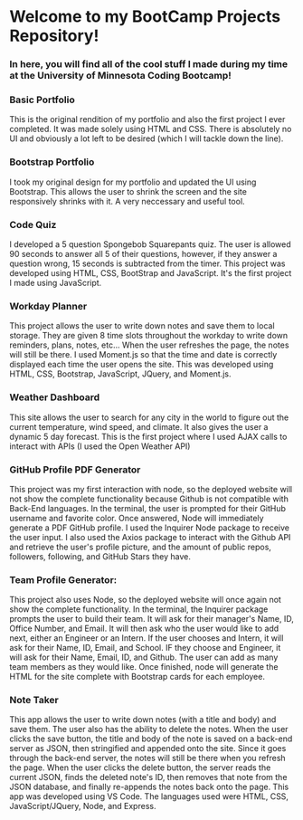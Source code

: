 # Welcome to my BootCamp Projects Repository!

### In here, you will find all of the cool stuff I made during my time at the University of Minnesota Coding Bootcamp!

### Basic Portfolio
This is the original rendition of my portfolio and also the first project I ever completed. It was made solely using HTML and CSS. There is absolutely no UI and obviously a lot left to be desired (which I will tackle down the line).

### Bootstrap Portfolio
I took my original design for my portfolio and updated the UI using Bootstrap. This allows the user to shrink the screen and the site responsively shrinks with it. A very neccessary and useful tool. 

### Code Quiz
I developed a 5 question Spongebob Squarepants quiz. The user is allowed 90 seconds to answer all 5 of their questions, however, if they answer a question wrong, 15 seconds is subtracted from the timer. This project was developed using HTML, CSS, BootStrap and JavaScript. It's the first project I made using JavaScript. 

### Workday Planner
This project allows the user to write down notes and save them to local storage. They are given 8 time slots throughout the workday to write down reminders, plans, notes, etc... When the user refreshes the page, the notes will still be there. I used Moment.js so that the time and date is correctly displayed each time the user opens the site. This was developed using HTML, CSS, Bootstrap, JavaScript, JQuery, and Moment.js. 

### Weather Dashboard
This site allows the user to search for any city in the world to figure out the current temperature, wind speed, and climate. It also gives the user a dynamic 5 day forecast. This is the first project where I used AJAX calls to interact with APIs (I used the Open Weather API)

### GitHub Profile PDF Generator
This project was my first interaction with node, so the deployed website will not show the complete functionality because Github is not compatible with Back-End languages. In the terminal, the user is prompted for their GitHub username and favorite color. Once answered, Node will immediately generate a PDF GitHub profile. I used the Inquirer Node package to receive the user input. I also used the Axios package to interact with the Github API and retrieve the user's profile picture, and the amount of public repos, followers, following, and GitHub Stars they have.

### Team Profile Generator: 
This project also uses Node, so the deployed website will once again not show the complete functionality. In the terminal, the Inquirer package prompts the user to build their team. It will ask for their manager's Name, ID, Office Number, and Email. It will then ask who the user would like to add next, either an Engineer or an Intern. If the user chooses and Intern, it will ask for their Name, ID, Email, and School. IF they choose and Engineer, it will ask for their Name, Email, ID, and Github. The user can add as many team members as they would like. Once finished, node will generate the HTML for the site complete with Bootstrap cards for each employee. 

### Note Taker
This app allows the user to write down notes (with a title and body) and save them. The user also has the ability to delete the notes. When the user clicks the save button, the title and body of the note is saved on a back-end server as JSON, then stringified and appended onto the site. Since it goes through the back-end server, the notes will still be there when you refresh the page. When the user clicks the delete button, the server reads the current JSON, finds the deleted note's ID, then removes that note from the JSON database, and finally re-appends the notes back onto the page.
This app was developed using VS Code. The languages used were HTML, CSS, JavaScript/JQuery, Node, and Express.
